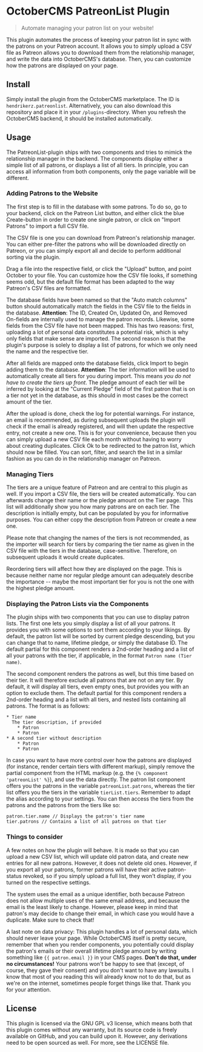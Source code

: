 # OctoberCMS PatreonList Plugin

> Automate managing your patron list on your website!

This plugin automates the process of keeping your patron list in sync with the patrons on your Patreon account. It allows you to simply upload a CSV file as Patreon allows you to download them from the relationship manager, and write the data into OctoberCMS's database. Then, you can customize how the patrons are displayed on your page.

## Install

Simply install the plugin from the OctoberCMS marketplace. The ID is `hendrikerz.patreonlist`. Alternatively, you can also download this repository and place it in your `/plugins`-directory. When you refresh the OctoberCMS backend, it should be installed automatically.

## Usage

The PatreonList-plugin ships with two components and tries to mimick the relationship manager in the backend. The components display either a simple list of all patrons, or displays a list of all tiers. In principle, you can access all information from both components, only the page variable will be different.

### Adding Patrons to the Website

The first step is to fill in the database with some patrons. To do so, go to your backend, click on the Patreon List button, and either click the blue Create-button in order to create one single patron, or click on "Import Patrons" to import a full CSV file.

The CSV file is one you can download from Patreon's relationship manager. You can either pre-filter the patrons who will be downloaded directly on Patreon, or you can simply export all and decide to perform additional sorting via the plugin.

Drag a file into the respective field, or click the "Upload" button, and point October to your file. You can customize how the CSV file looks, if something seems odd, but the default file format has been adapted to the way Patreon's CSV files are formatted.

The database fields have been named so that the "Auto match columns" button should automatically match the fields in the CSV file to the fields in the database. **Attention**: The ID, Created On, Updated On, and Removed On-fields are internally used to manage the patron records. Likewise, some fields from the CSV file have not been mapped. This has two reasons: first, uploading a lot of personal data constitutes a potential risk, which is why only fields that make sense are imported. The second reason is that the plugin's purpose is solely to display a list of patrons, for which we only need the name and the respective tier.

After all fields are mapped onto the database fields, click Import to begin adding them to the database. **Attention**: The tier information will be used to automatically create all tiers for you during import. This means *you do not have to create the tiers up front*. The pledge amount of each tier will be inferred by looking at the "Current Pledge" field of the first patron that is on a tier not yet in the database, as this should in most cases be the correct amount of the tier.

After the upload is done, check the log for potential warnings. For instance, an email is recommended, as during subsequent uploads the plugin will check if the email is already registered, and will then update the respective entry, not create a new one. This is for your convenience, because then you can simply upload a new CSV file each month without having to worry about creating duplicates. Click Ok to be redirected to the patron list, which should now be filled. You can sort, filter, and search the list in a similar fashion as you can do in the relationship manager on Patreon.

### Managing Tiers

The tiers are a unique feature of Patreon and are central to this plugin as well. If you import a CSV file, the tiers will be created automatically. You can afterwards change their name or the pledge amount on the Tier page. This list will additionally show you how many patrons are on each tier. The description is initially empty, but can be populated by you for informative purposes. You can either copy the description from Patreon or create a new one.

Please note that changing the names of the tiers is not recommended, as the importer will search for tiers by comparing the tier name as given in the CSV file with the tiers in the database, case-sensitive. Therefore, on subsequent uploads it would create duplicates.

Reordering tiers will affect how they are displayed on the page. This is because neither name nor regular pledge amount can adequately describe the importance -- maybe the most important tier for you is not the one with the highest pledge amount.

### Displaying the Patron Lists via the Components

The plugin ships with two components that you can use to display patron lists. The first one lets you simply display a list of all your patrons. It provides you with some options to sort them according to your likings. By default, the patron list will be sorted by current pledge descending, but you can change that to name, lifetime pledge, or simply the database ID. The default partial for this component renders a 2nd-order heading and a list of all your patrons with the tier, if applicable, in the format `Patron name (Tier name)`.

The second component renders the patrons as well, but this time based on their tier. It will therefore exclude all patrons that are not on any tier. By default, it will display all tiers, even empty ones, but provides you with an option to exclude them. The default partial for this component renders a 2nd-order heading and a list with all tiers, and nested lists containing all patrons. The format is as follows:

```
* Tier name
  The tier description, if provided
    * Patron
    * Patron
* A second tier without description
    * Patron
    * Patron
```

In case you want to have more control over how the patrons are displayed (for instance, render certain tiers with different markup), simply remove the partial component from the HTML markup (e.g. the `{% component 'patreonList' %}`), and use the data directly. The patron list component offers you the patrons in the variable `patreonList.patrons`, whereas the tier list offers you the tiers in the variable `tierList.tiers`. Remember to adapt the alias according to your settings. You can then access the tiers from the patrons and the patrons from the tiers like so:

```
patron.tier.name // Displays the patron's tier name
tier.patrons // Contains a list of all patrons on that tier
```

### Things to consider

A few notes on how the plugin will behave. It is made so that you can upload a new CSV list, which will update old patron data, and create new entries for all new patrons. However, it does not delete old ones. However, if you export all your patrons, former patrons will have their active patron-status revoked, so if you simply upload a full list, they won't display, if you turned on the respective settings.

The system uses the email as a unique identifier, both because Patreon does not allow multiple uses of the same email address, and because the email is the least likely to change. However, please keep in mind that patron's may decide to change their email, in which case you would have a duplicate. Make sure to check that!

A last note on data privacy: This plugin handles a lot of personal data, which should never leave your page. While OctoberCMS itself is pretty secure, remember that when you render components, you potentially could display the patron's emails or their overall lifetime pledge amount by writing something like `{{ patron.email }}` in your CMS pages. **Don't do that, under no circumstances!** Your patrons won't be happy to see that (except, of course, they gave their consent) and you don't want to have any lawsuits. I know that most of you reading this will already know not to do that, but as we're on the internet, sometimes people forget things like that. Thank you for your attention.

## License

This plugin is licensed via the GNU GPL v3 license, which means both that this plugin comes without any warranty, but its source code is freely available on GitHub, and you can build upon it. However, any derivations need to be open sourced as well. For more, see the LICENSE file.
